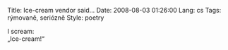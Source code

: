 Title: Ice-cream vendor said...
Date: 2008-08-03 01:26:00
Lang: cs
Tags: rýmovaně, seriózně
Style: poetry

I scream:<br>
„Ice-cream!“

